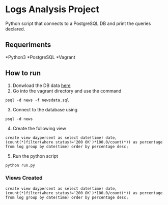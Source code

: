 # Logs Analysis Project
Python script that connects to a PostgreSQL DB and print the queries declared.

## Requeriments
*Python3
*PostgreSQL
*Vagrant

## How to run
1. Donwload the DB data [here](https://d17h27t6h515a5.cloudfront.net/topher/2016/August/57b5f748_newsdata/newsdata.zip)
2. Go into the vagrant directory and use the command
```
psql -d news -f newsdata.sql 
```
3. Connect to the database using
```
psql -d news
```
4. Create the following view
```
create view daypercent as select date(time) date, (count(*)filter(where status!='200 OK')*100.0/count(*)) as percentage  from log group by date(time) order by percentage desc;
```
5. Run the python script
```
python run.py
```
### Views Created
```
create view daypercent as select date(time) date, (count(*)filter(where status!='200 OK')*100.0/count(*)) as percentage  from log group by date(time) order by percentage desc;
```